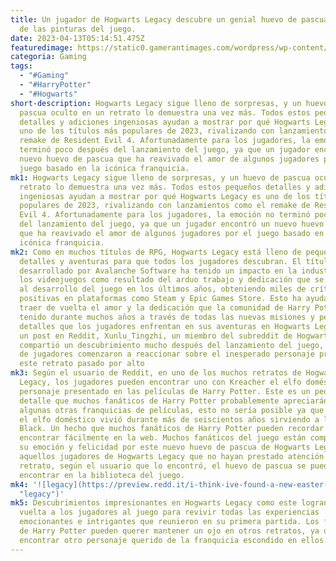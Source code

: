 ```yaml
---
title: Un jugador de Hogwarts Legacy descubre un genial huevo de pascua en una
  de las pinturas del juego.
date: 2023-04-13T05:14:51.475Z
featuredimage: https://static0.gamerantimages.com/wordpress/wp-content/uploads/2023/04/hogwarts-legacy-key-art-portrait-easter-egg.jpg?q=50&fit=contain&w=1140&h=&dpr=1.5
categoria: Gaming
tags:
  - "#Gaming"
  - "#HarryPotter"
  - "#Hogwarts"
short-description: Hogwarts Legacy sigue lleno de sorpresas, y un huevo de
  pascua oculto en un retrato lo demuestra una vez más. Todos estos pequeños
  detalles y adiciones ingeniosas ayudan a mostrar por qué Hogwarts Legacy es
  uno de los títulos más populares de 2023, rivalizando con lanzamientos como el
  remake de Resident Evil 4. Afortunadamente para los jugadores, la emoción no
  terminó poco después del lanzamiento del juego, ya que un jugador encontró un
  nuevo huevo de pascua que ha reavivado el amor de algunos jugadores por el
  juego basado en la icónica franquicia.
mk1: Hogwarts Legacy sigue lleno de sorpresas, y un huevo de pascua oculto en un
  retrato lo demuestra una vez más. Todos estos pequeños detalles y adiciones
  ingeniosas ayudan a mostrar por qué Hogwarts Legacy es uno de los títulos más
  populares de 2023, rivalizando con lanzamientos como el remake de Resident
  Evil 4. Afortunadamente para los jugadores, la emoción no terminó poco después
  del lanzamiento del juego, ya que un jugador encontró un nuevo huevo de pascua
  que ha reavivado el amor de algunos jugadores por el juego basado en la
  icónica franquicia.
mk2: Como en muchos títulos de RPG, Hogwarts Legacy está lleno de pequeños
  detalles y aventuras para que todos los jugadores descubran. El título
  desarrollado por Avalanche Software ha tenido un impacto en la industria de
  los videojuegos como resultado del arduo trabajo y dedicación que se le dedicó
  al desarrollo del juego en los últimos años, obteniendo miles de críticas
  positivas en plataformas como Steam y Epic Games Store. Esto ha ayudado a
  traer de vuelta el amor y la dedicación que la comunidad de Harry Potter ha
  tenido durante muchos años a través de todas las nuevas misiones y pequeños
  detalles que los jugadores enfrentan en sus aventuras en Hogwarts Legacy. En
  un post en Reddit, Xunlu_Tingzhi, un miembro del subreddit de Hogwarts Legacy,
  compartió un descubrimiento mucho después del lanzamiento del juego, y decenas
  de jugadores comenzaron a reaccionar sobre el inesperado personaje presente en
  este retrato pasado por alto
mk3: Según el usuario de Reddit, en uno de los muchos retratos de Hogwarts
  Legacy, los jugadores pueden encontrar uno con Kreacher el elfo doméstico, un
  personaje presentado en las películas de Harry Potter. Este es un pequeño
  detalle que muchos fanáticos de Harry Potter probablemente apreciarán. En
  algunas otras franquicias de películas, esto no sería posible ya que Kreacher
  el elfo doméstico vivió durante más de seiscientos años sirviendo a la familia
  Black. Un hecho que muchos fanáticos de Harry Potter pueden recordar o
  encontrar fácilmente en la web. Muchos fanáticos del juego están compartiendo
  su emoción y felicidad por este nuevo huevo de pascua de Hogwarts Legacy. Para
  aquellos jugadores de Hogwarts Legacy que no hayan prestado atención a este
  retrato, según el usuario que lo encontró, el huevo de pascua se puede
  encontrar en la biblioteca del juego.
mk4: '![legacy](https://preview.redd.it/i-think-ive-found-a-new-easter-egg-check-out-this-portrait-v0-ozr19uegousa1.jpg?width=640&crop=smart&auto=webp&v=enabled&s=6e4ce0092f79ceb873312c4e900fd410d4b649cd
  "legacy")'
mk5: Descubrimientos impresionantes en Hogwarts Legacy como este logran traer de
  vuelta a los jugadores al juego para revivir todas las experiencias
  emocionantes e intrigantes que reunieron en su primera partida. Los fanáticos
  de Harry Potter pueden querer mantener un ojo en otros retratos, ya que pueden
  encontrar otro personaje querido de la franquicia escondido en ellos.
---
```

